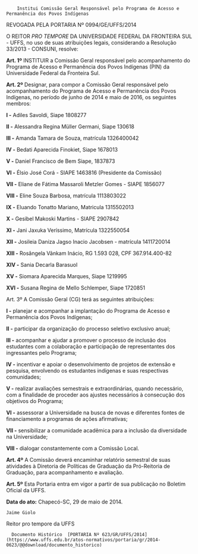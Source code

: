         Institui Comissão Geral Responsável pelo Programa de Acesso e Permanência dos Povos Indígenas  

REVOGADA PELA PORTARIA Nº 0994/GE/UFFS/2014

 O REITOR *PRO TEMPORE* DA UNIVERSIDADE FEDERAL DA FRONTEIRA SUL - UFFS, no uso de suas atribuições legais, considerando a Resolução 33/2013 - CONSUNI, resolve:

 **Art. 1º** INSTITUIR a Comissão Geral responsável pelo acompanhamento do Programa de Acesso e Permanência dos Povos Indígenas (PIN) da Universidade Federal da Fronteira Sul.

 **Art. 2º** Designar, para compor a Comissão Geral responsável pelo acompanhamento do Programa de Acesso e Permanência dos Povos Indígenas, no período de junho de 2014 e maio de 2016, os seguintes membros:

 **I -** Adiles Savoldi, Siape 1808277

 **II -** Alessandra Regina Müller Germani, Siape 130618

 **III -** Amanda Tamara de Souza, matrícula 1326400042

 **IV -** Bedati Aparecida Finokiet, Siape 1678013

 **V -** Daniel Francisco de Bem Siape, 1837873

 **VI -** Élsio José Corá - SIAPE 1463816 (Presidente da Comissão)

 **VII -** Eliane de Fátima Massaroli Metzler Gomes - SIAPE 1856077

 **VIII -** Eline Souza Barbosa, matrícula 1113803022

 **IX -** Eluando Tonatto Mariano, Matricula 1315502013

 **X -** Gesibel Makoski Martins - SIAPE 2907842

 **XI -** Jani Jaxuka Veríssimo, Matrícula 1322550054

 **XII -** Josileia Daniza Jagso Inacio Jacobsen - matrícula 1411720014

 **XIII -** Rosângela Vãnkam Inácio, RG 1.593 028, CPF 367.914.400-82

 **XIV -** Sania Decarla Barasuol

 **XV -** Siomara Aparecida Marques, Siape 1219995

 **XVI -** Susana Regina de Mello Schlemper, Siape 1720851

 Art. 3º A Comissão Geral (CG) terá as seguintes atribuições:

 **I -** planejar e acompanhar a implantação do Programa de Acesso e Permanência dos Povos Indígenas;

 **II -** participar da organização do processo seletivo exclusivo anual;

 **III -** acompanhar e ajudar a promover o processo de inclusão dos estudantes com a colaboração e participação de representantes dos ingressantes pelo Programa;

 **IV -** incentivar e apoiar o desenvolvimento de projetos de extensão e pesquisa, envolvendo os estudantes indígenas e suas respectivas comunidades;

 **V -** realizar avaliações semestrais e extraordinárias, quando necessário, com a finalidade de proceder aos ajustes necessários à consecução dos objetivos do Programa;

 **VI -** assessorar a Universidade na busca de novas e diferentes fontes de financiamento a programas de ações afirmativas;

 **VII -** sensibilizar a comunidade acadêmica para a inclusão da diversidade na Universidade;

 **VIII -** dialogar constantemente com a Comissão Local.

 **Art. 4º** A Comissão deverá encaminhar relatório semestral de suas atividades à Diretoria de Políticas de Graduação da Pró-Reitoria de Graduação, para acompanhamento e avaliação.

 **Art. 5º** Esta Portaria entra em vigor a partir de sua publicação no Boletim Oficial da UFFS.

  

   **Data do ato:** Chapecó-SC, 29 de maio de 2014.   
 

    Jaime Giolo   
 Reitor pro tempore da UFFS 

      Documento Histórico  [PORTARIA Nº 623/GR/UFFS/2014](https://www.uffs.edu.br/atos-normativos/portaria/gr/2014-0623/@@download/documento_historico)     
      